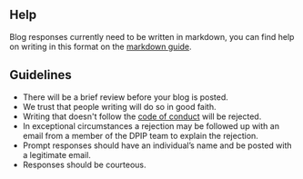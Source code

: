 ## Help

Blog responses currently need to be written in markdown, you can find help on writing in this format on the [markdown guide](https://www.markdownguide.org/cheat-sheet/).

## Guidelines

* There will be a brief review before your blog is posted.
* We trust that people writing will do so in good faith.
* Writing that doesn't follow the [code of conduct](https://github.com/digital-preservation-is-people/dpip/blob/main/CODE_OF_CONDUCT.md) will be rejected.
* In exceptional circumstances a rejection may be followed up with an email from a member of the DPIP team to explain the rejection.
* Prompt responses should have an individual’s name and be posted with a legitimate email.
* Responses should be courteous.
